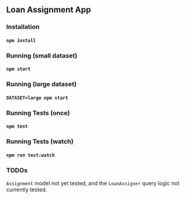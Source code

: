 ## Loan Assignment App

### Installation

#### `npm install`

### Running (small dataset)

#### `npm start`

### Running (large dataset)

#### `DATASET=large npm start`

### Running Tests (once)

#### `npm test`

### Running Tests (watch)

#### `npm run test:watch`

### TODOs
`Assignment` model not yet tested, and the `LoanAssigner` query logic not currently tested.
